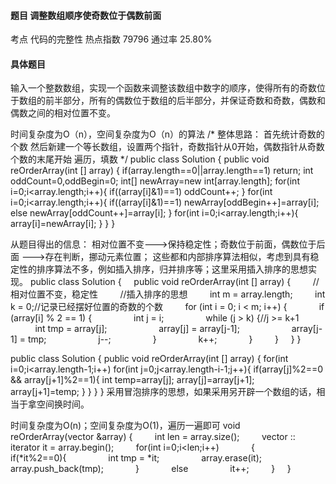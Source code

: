 #### 题目    调整数组顺序使奇数位于偶数前面

考点    	代码的完整性	热点指数    79796	通过率    25.80%

#### 具体题目   

 输入一个整数数组，实现一个函数来调整该数组中数字的顺序，使得所有的奇数位于数组的前半部分，所有的偶数位于数组的后半部分，并保证奇数和奇数，偶数和偶数之间的相对位置不变。

时间复杂度为O（n），空间复杂度为O（n）的算法
/*
整体思路：
首先统计奇数的个数
然后新建一个等长数组，设置两个指针，奇数指针从0开始，偶数指针从奇数个数的末尾开始 遍历，填数
*/
public class Solution {
    public void reOrderArray(int [] array) {
        if(array.length==0||array.length==1) return;
        int oddCount=0,oddBegin=0;
        int[] newArray=new int[array.length];
        for(int i=0;i<array.length;i++){
            if((array[i]&1)==1) oddCount++;
        }
        for(int i=0;i<array.length;i++){
            if((array[i]&1)==1) newArray[oddBegin++]=array[i];
            else newArray[oddCount++]=array[i];
        }
        for(int i=0;i<array.length;i++){
            array[i]=newArray[i];
        }
    }
}

  从题目得出的信息：   相对位置不变--->保持稳定性；奇数位于前面，偶数位于后面 --->存在判断，挪动元素位置；    这些都和内部排序算法相似，考虑到具有稳定性的排序算法不多，例如插入排序，归并排序等；这里采用插入排序的思想实现。  public class Solution {
    public void reOrderArray(int [] array) {
        //相对位置不变，稳定性
        //插入排序的思想
        int m = array.length;
        int k = 0;//记录已经摆好位置的奇数的个数
        for (int i = 0; i < m; i++) {
            if (array[i] % 2 == 1) {
                int j = i;
                while (j > k) {//j >= k+1
                    int tmp = array[j];
                    array[j] = array[j-1];
                    array[j-1] = tmp;
                    j--;
                }
                k++;
            }
        }
    }
}
      

public class Solution {
    public void reOrderArray(int [] array) {
        for(int i=0;i<array.length-1;i++)
            for(int j=0;j<array.length-i-1;j++){
                if(array[j]%2==0 && array[j+1]%2==1){
                    int temp=array[j];
                    array[j]=array[j+1];
                    array[j+1]=temp;
                }
            }
    }
}
 采用冒泡排序的思想，如果采用另开辟一个数组的话，相当于拿空间换时间。

  时间复杂度为O(n)；空间复杂度为O(1)，遍历一遍即可  void reOrderArray(vector<int> &array) {
        int len = array.size();
        vector<int> :: iterator it = array.begin();
        for(int i=0;i<len;i++)
            {
            if(*it%2==0){
                int tmp = *it;
                array.erase(it);
                array.push_back(tmp);
            }
            else
                it++;
        }
    }
